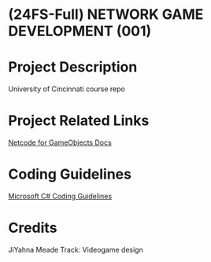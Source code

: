 # (24FS-Full) NETWORK GAME DEVELOPMENT (001)

# Project Description
University of Cincinnati course repo


# Project Related Links

[Netcode for GameObjects Docs](https://docs-multiplayer.unity3d.com/netcode/current/about/)


# Coding Guidelines

[Microsoft C# Coding Guidelines](https://learn.microsoft.com/en-us/dotnet/csharp/fundamentals/coding-style/coding-conventions#layout-conventions)

# Credits

JiYahna Meade Track: Videogame design
